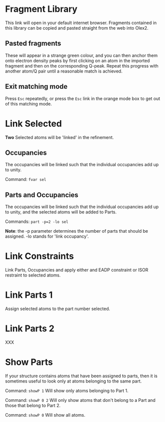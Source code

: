 # Fragment Library 
This link will open in your default internet browser. Fragments contained in this library can be copied and pasted straight from the web into Olex2.

## Pasted fragments  
These will appear in a strange green colour, and you can then anchor them onto electron density peaks by first clicking on an atom in the imported fragment and then on the corresponding Q-peak. Repeat this progress with another atom/Q pair until a reasonable match is achieved.

## Exit matching mode  
Press `Esc` repeatedly, or press the `Esc` link in the orange mode box to get out of this matching mode. 

# Link Selected 
**Two** Selected atoms will be 'linked' in the refinement.

## Occupancies 
The occupancies will be linked such that the individual occupancies add up to unity. 

Command: `fvar sel` 

## Parts and Occupancies   
The occupancies will be linked such that the individual occupancies add up to unity, and the selected atoms will be added to Parts.

Commands: `part -p=2 -lo sel`

**Note**: the -p parameter determines the number of parts that should be assigned. -lo stands for 'link occupancy'.

# Link Constraints 
Link Parts, Occupancies and apply either and EADP constraint or ISOR restraint to selected atoms.

# Link Parts 1 
Assign selected atoms to the part number selected. 

# Link Parts 2 
XXX

# Show Parts
If your structure contains atoms that have been assigned to parts, then it is sometimes useful to look only at atoms belonging to the same part. 

Command: `showP 1` Will show only atoms belonging to Part 1.

Command: `showP 0 2` Will only show atoms that don't belong to a Part and those that belong to Part 2. 

Command: `showP 0` Will show all atoms. 

